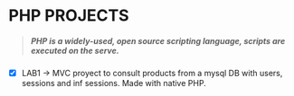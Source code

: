 # PHP PROJECTS 
>##### PHP is a widely-used, open source scripting language, scripts are executed on the serve.  

- [x] LAB1 -> MVC proyect to consult products from a mysql DB with users, sessions and inf sessions. Made with native PHP.  


